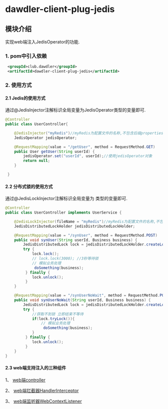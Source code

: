 # dawdler-client-plug-jedis

## 模块介绍

实现web端注入JedisOperator的功能.

### 1. pom中引入依赖

```xml
 <groupId>club.dawdler</groupId>
 <artifactId>dawdler-client-plug-jedis</artifactId>
```

### 2. 使用方式

#### 2.1 Jedis的使用方式
通过@JedisInjector注解标识全局变量为JedisOperator类型的变量即可.

```java
@Controller
public class UserController{

	@JedisInjector("myRedis")//myRedis为配置文件的名称,不包含后缀properties
	JedisOperator jedisOperator;

	@RequestMapping(value = "/getUser", method = RequestMethod.GET)
	public User getUser(String userId) {
		jedisOperator.set("userId", userId);//使用jedisOperator对象
		return null;
	}

 }
```
#### 2.2 分布式锁的使用方式

通过@JedisLockInjector注解标识全局变量为 类型的变量即可.

```java
@Controller
public class UserController implements UserService {

	@JedisLockInjector(fileName = "myRedis")//myRedis为配置文件的名称,不包含后缀properties
	JedisDistributedLockHolder jedisDistributedLockHolder;

	@RequestMapping(value = "/synUser", method = RequestMethod.POST)
	public void synUser(String userId, Business business) {
		JedisDistributedLock lock = jedisDistributedLockHolder.createLock("lockKey:"+userId);
		try {
			lock.lock();
			// lock.lock(3000); //3秒等待锁
			// 模拟业务处理
			 doSomething(business);
		 } finally {
			lock.unlock();
		 }
	}

	@RequestMapping(value = "/synUserNoWait", method = RequestMethod.POST)
	public void synUserNoWait(String userId, Business business) {
		JedisDistributedLock lock = jedisDistributedLockHolder.createLock("lockKey:"+userId);
		try {
			//获取不到锁 立即结束不等待
			if(lock.tryLock()){
				// 模拟业务处理
				 doSomething(business);
			}
		 } finally {
			lock.unlock();
		 }
	}
}
```
#### 2.3 web端支持注入的三种组件

1、 [web端controller](../../../dawdler-client-plug-web/README.md#3-controller注解)

2、 [web端拦截器HandlerInterceptor](../../../dawdler-client-plug-web/README.md#5-handlerinterceptor-拦截器)

3、 [web端监听器WebContextListener](../../../dawdler-client-plug-web/README.md#6-webcontextlistener-监听器)